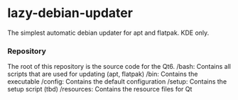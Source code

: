 # lazy-debian-updater
The simplest automatic debian updater for apt and flatpak. KDE only.

### Repository
The root of this repository is the source code for the Qt6.
/bash: Contains all scripts that are used for updating (apt, flatpak)
/bin: Contains the executable
/config: Contains the default configuration
/setup: Contains the setup script (tbd)
/resources: Contains the resource files for Qt
